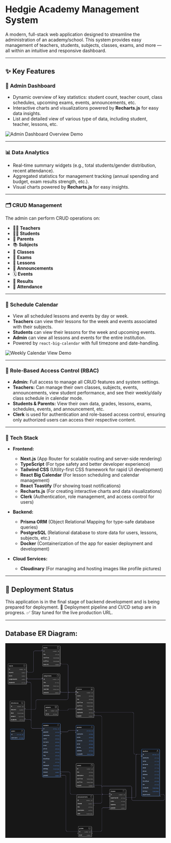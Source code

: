 # Hedgie Academy Management System


A modern, full-stack web application designed to streamline the administration of an academy/school. This system provides easy management of teachers, students, subjects, classes, exams, and more — all within an intuitive and responsive dashboard.

---

## ✨ Key Features

### 🔧 **Admin Dashboard**
- Dynamic overview of key statistics: student count, teacher count, class schedules, upcoming exams, events, announcements, etc.
- Interactive charts and visualizations powered by **Recharts.js** for easy data insights.
- List and detailed view of various type of data, including student, teacher, lessons, etc.

![Admin Dashboard Overview Demo](public/screen_records/admin_dashboard_overview.gif)

---

### 📊 **Data Analytics**
- Real-time summary widgets (e.g., total students/gender distribution, recent attendance).
- Aggregated statistics for management tracking (annual spending and budget, exam results strength, etc.).
- Visual charts powered by **Recharts.js** for easy insights.

---

### 🗂️ **CRUD Management**
The admin can perform CRUD operations on:

- 🧑‍🏫 **Teachers**
- 👩‍🎓 **Students**
- 👩 **Parents**
- 📚 **Subjects**
- 🏫 **Classes**
- 📝 **Exams**
- 📅 **Lessons**
- 📢 **Announcements**
- 🗓️ **Events**
- 🧾 **Results**
- 📝 **Attendance**

---

### 📅 **Schedule Calendar**
- View all scheduled lessons and events by day or week.
- **Teachers** can view their lessons for the week and events associated with their subjects.
- **Students** can view their lessons for the week and upcoming events.
- **Admin** can view all lessons and events for the entire institution.
- Powered by `react-big-calendar` with full timezone and date-handling.

![Weekly Calendar View Demo](public/screen_records/weekly_calendar_view.gif)

---

### 🔐 **Role-Based Access Control (RBAC)**
- **Admin:** Full access to manage all CRUD features and system settings.
- **Teachers:** Can manage their own classes, subjects, events, announcements, view student performance, and see their weekly/daily class schedule in calendar mode.
- **Students & Parents:** View their own data, grades, lessons, exams, schedules, events, and announcement, etc.
- **Clerk** is used for authentication and role-based access control, ensuring only authorized users can access their respective content.

---

### 🧩 **Tech Stack**

- **Frontend:**  
  - **Next.js** (App Router for scalable routing and server-side rendering)  
  - **TypeScript** (For type safety and better developer experience)  
  - **Tailwind CSS** (Utility-first CSS framework for rapid UI development)  
  - **React Big Calendar** (For lesson scheduling and calendar management)  
  - **React Toastify** (For showing toast notifications)  
  - **Recharts.js** (For creating interactive charts and data visualizations)
  - **Clerk** (Authentication, role management, and access control for users)

- **Backend:**  
  - **Prisma ORM** (Object Relational Mapping for type-safe database queries)  
  - **PostgreSQL** (Relational database to store data for users, lessons, subjects, etc.)  
  - **Docker** (Containerization of the app for easier deployment and development)

- **Cloud Services:**  
  - **Cloudinary** (For managing and hosting images like profile pictures)

---
## 🚀 Deployment Status

This application is in the final stage of backend development and is being prepared for deployment.
🔧 Deployment pipeline and CI/CD setup are in progress.
✅ Stay tuned for the live production URL.

---

## Database ER Diagram:

 ![Entity Relationship](public/entity_relationship.png)